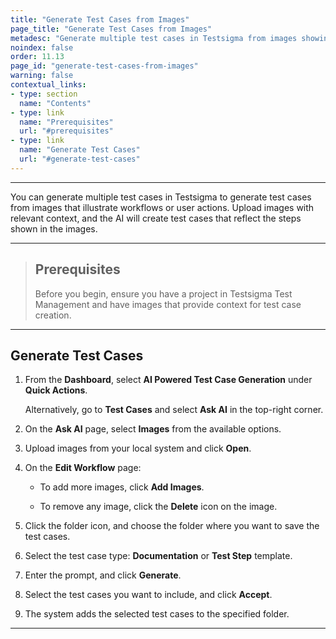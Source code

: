 ```yaml
---
title: "Generate Test Cases from Images"
page_title: "Generate Test Cases from Images"
metadesc: "Generate multiple test cases in Testsigma from images showing workflows or actions. Upload images with context, and AI creates detailed, step-by-step test cases"
noindex: false
order: 11.13
page_id: "generate-test-cases-from-images"
warning: false
contextual_links:
- type: section
  name: "Contents"
- type: link
  name: "Prerequisites"
  url: "#prerequisites"
- type: link
  name: "Generate Test Cases"
  url: "#generate-test-cases"
---
```


---

You can generate multiple test cases in Testsigma to generate test cases from images that illustrate workflows or user actions. Upload images with relevant context, and the AI will create test cases that reflect the steps shown in the images.

---

> ## **Prerequisites**
> 
> Before you begin, ensure you have a project in Testsigma Test Management and have images that provide context for test case creation.

---

## **Generate Test Cases**

1. From the **Dashboard**, select **AI Powered Test Case Generation** under **Quick Actions**.

   Alternatively, go to **Test Cases** and select **Ask AI** in the top-right corner.

2. On the **Ask AI** page, select **Images** from the available options.

3. Upload images from your local system and click **Open**.

4. On the **Edit Workflow** page:
      
      - To add more images, click **Add Images**.
      
      - To remove any image, click the **Delete** icon on the image.

5. Click the folder icon, and choose the folder where you want to save the test cases.

6. Select the test case type: **Documentation** or **Test Step** template.

3. Enter the prompt, and click **Generate**.

4. Select the test cases you want to include, and click **Accept**.

5. The system adds the selected test cases to the specified folder. 

---